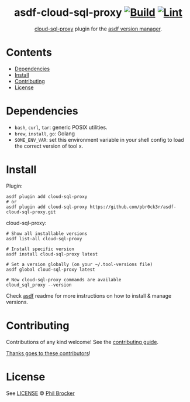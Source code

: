 <div align="center">

# asdf-cloud-sql-proxy [![Build](https://github.com/pbr0ck3r/asdf-cloud-sql-proxy/actions/workflows/build.yml/badge.svg)](https://github.com/pbr0ck3r/asdf-cloud-sql-proxy/actions/workflows/build.yml) [![Lint](https://github.com/pbr0ck3r/asdf-cloud-sql-proxy/actions/workflows/lint.yml/badge.svg)](https://github.com/pbr0ck3r/asdf-cloud-sql-proxy/actions/workflows/lint.yml)


[cloud-sql-proxy](https://github.com/GoogleCloudPlatform/cloud-sql-proxy) plugin for the [asdf version manager](https://asdf-vm.com).

</div>

# Contents

- [Dependencies](#dependencies)
- [Install](#install)
- [Contributing](#contributing)
- [License](#license)

# Dependencies

- `bash`, `curl`, `tar`: generic POSIX utilities.
- `brew`, `install`, `go`: Golang 
- `SOME_ENV_VAR`: set this environment variable in your shell config to load the correct version of tool x.

# Install

Plugin:

```shell
asdf plugin add cloud-sql-proxy
# or
asdf plugin add cloud-sql-proxy https://github.com/pbr0ck3r/asdf-cloud-sql-proxy.git
```

cloud-sql-proxy:

```shell
# Show all installable versions
asdf list-all cloud-sql-proxy

# Install specific version
asdf install cloud-sql-proxy latest

# Set a version globally (on your ~/.tool-versions file)
asdf global cloud-sql-proxy latest

# Now cloud-sql-proxy commands are available
cloud_sql_proxy --version
```

Check [asdf](https://github.com/asdf-vm/asdf) readme for more instructions on how to
install & manage versions.

# Contributing

Contributions of any kind welcome! See the [contributing guide](contributing.md).

[Thanks goes to these contributors](https://github.com/pbr0ck3r/asdf-cloud-sql-proxy/graphs/contributors)!

# License

See [LICENSE](LICENSE) © [Phil Brocker](https://github.com/pbr0ck3r/)
